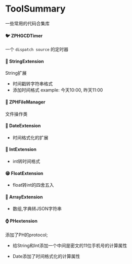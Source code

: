 # ToolSummary

一些常用的代码合集库

#### 🐦 ZPHGCDTimer

一个 ``dispatch source`` 的定时器

#### 🙇 StringExtension

String扩展
  * 时间戳转字符串格式
  * 添加时间格式 example: 今天10:00, 昨天11:00

#### 🙋 ZPHFileManager

文件操作类

#### 🤵 DateExtension

  * 时间格式化的扩展

#### 🤭 IntExtension

  * int转时间格式

#### 😁 FloatExtension

  * float转int的四舍五入

#### 🦌 ArrayExtension

  * 数组,字典转JSON字符串
  
#### ⌚️ PHextension

添加了PH的protocol;
 
  * 给String和Int添加一个中间是密文的11位手机号的计算属性
    
  * Date添加了时间格式化的计算属性
